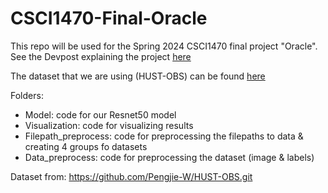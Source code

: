 # CSCI1470-Final-Oracle

This repo will be used for the Spring 2024 CSCI1470 final project "Oracle". See the Devpost explaining the project [here](https://devpost.com/software/oracle-2r7a8h)

The dataset that we are using (HUST-OBS) can be found [here](https://github.com/wwwwpj/HUST-OBS)

Folders:

- Model: code for our Resnet50 model
- Visualization: code for visualizing results
- Filepath_preprocess: code for preprocessing the filepaths to data & creating 4 groups fo datasets
- Data_preprocess: code for preprocessing the dataset (image & labels)

Dataset from: https://github.com/Pengjie-W/HUST-OBS.git 

